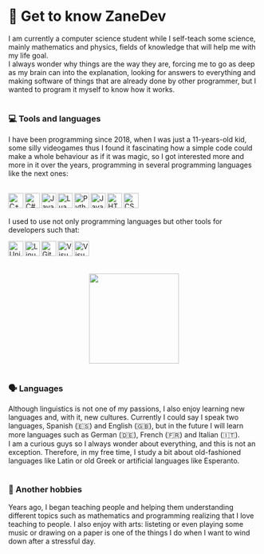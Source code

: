 # 🧠 Get to know ZaneDev

I am currently a computer science student while I self-teach some science, mainly mathematics and physics, fields of knowledge that will help me with my life goal.
<br>I always wonder why things are the way they are, forcing me to go as deep as my brain can into the explanation, looking for answers to everything and making software of things that are already done by other programmer, but I wanted to program it myself to know how it works.

#
### 💻 Tools and languages

I have been programming since 2018, when I was just a 11-years-old kid, some silly videogames thus I found it fascinating how a simple code could make a whole behaviour as if it was magic, so I got interested more and more in it over the years, programming in several programming languages like the next ones:<br><br>

<a href="https://en.wikipedia.org/wiki/C++" target="_blank" title="C++">
  <img align="left" alt="C++" width="30px" src="https://cdn.jsdelivr.net/gh/devicons/devicon@latest/icons/cplusplus/cplusplus-original.svg" />
</a>
<a href="https://learn.microsoft.com/en-us/dotnet/csharp/" target="_blank" title="C#">
  <img align="left" alt="C#" width="30px" src="https://cdn.jsdelivr.net/gh/devicons/devicon@latest/icons/csharp/csharp-original.svg" />
</a>
<a href="https://www.java.com/en/" target="_blank" title="Java">
  <img align="left" alt="Java" width="30px" src="https://cdn.jsdelivr.net/gh/devicons/devicon@latest/icons/java/java-original.svg" />
</a>
<a href="https://lua.org/" target="_blank" title="Lua">
  <img align="left" alt="Lua" width="30px" src="https://cdn.jsdelivr.net/gh/devicons/devicon@latest/icons/lua/lua-original.svg" />
</a>
<a href="https://www.python.org/" target="_blank" title="Python">
  <img align="left" alt="Python" width="30px" src="https://cdn.jsdelivr.net/gh/devicons/devicon@latest/icons/python/python-original.svg" />
</a>
<a href="https://simple.wikipedia.org/wiki/JavaScript" target="_blank" title="JavaScript">
  <img align="left" alt="JavaScript" width="30px" src="https://cdn.jsdelivr.net/gh/devicons/devicon@latest/icons/javascript/javascript-original.svg" />
</a>
<a href="https://developer.mozilla.org/en-US/docs/Web/HTML" target="_blank" title="HTML">
  <img align="left" alt="HTML" width="30px" src="https://cdn.jsdelivr.net/gh/devicons/devicon@latest/icons/html5/html5-original.svg" />
</a>
<a href="https://developer.mozilla.org/en-US/docs/Web/CSS" target="_blank" title="CSS">
  <img align="left" alt="CSS" width="30px" src="https://cdn.jsdelivr.net/gh/devicons/devicon@latest/icons/css3/css3-original.svg" />
</a>

<br><br>

<p>I used to use not only programming languages but other tools for developers such that:</p>
<a href="https://unity.com/" target="_blank" title="Unity">
  <img align="left" alt="Unity" width="30px" src="https://cdn.jsdelivr.net/gh/devicons/devicon@latest/icons/unity/unity-original.svg" />  
</a>
<a href="https://en.wikipedia.org/wiki/Linux" target="_blank" title="Linux">
  <img align="left" alt="Linux" width="30px" src="https://cdn.jsdelivr.net/gh/devicons/devicon@latest/icons/linux/linux-original.svg" />
</a>
<a href="https://git-scm.com/" target="_blank" title="Git">
  <img align="left" alt="Git" width="30px" src="https://cdn.jsdelivr.net/gh/devicons/devicon@latest/icons/git/git-original.svg" />  
</a>
<a href="https://visualstudio.microsoft.com/" target="_blank" title="VisualStudio">
  <img align="left" alt="VisualStudio" width="30px" src="https://cdn.jsdelivr.net/gh/devicons/devicon@latest/icons/visualstudio/visualstudio-original.svg" />        
</a>
<a href="https://code.visualstudio.com/" target="_blank" title="VisualStudioCode">
  <img align="left" alt="VisualStudioCode" width="30px" src="https://cdn.jsdelivr.net/gh/devicons/devicon@latest/icons/vscode/vscode-original.svg" />        
</a>

<br><br><br>

<div align="center">
  <img height="180em" src="https://github-readme-stats.vercel.app/api/top-langs/?username=ZaneDevv&layout=compact&langs_count=7&theme=tokyonight" />
</div>

#
### 🗣️ Languages

Although linguistics is not one of my passions, I also enjoy learning new languages and, with it, new cultures. Currently I could say I speak two languages, Spanish (🇪🇸) and English (🇬🇧), but in the future I will learn more languages such as German (🇩🇪), French (🇫🇷) and Italian (🇮🇹).<br>
I am a curious guys so I always wonder about everything, and this is not an exception. Therefore, in my free time, I study a bit about old-fashioned languages like Latin or old Greek or artificial languages like Esperanto.
        
#
### 📖 Another hobbies

Years ago, I began teaching people and helping them understanding different topics such as mathematics and programming realizing that I love teaching to people.
I also enjoy with arts: listeting or even playing some music or drawing on a paper is one of the things I do when I want to wind down after a stressful day.
